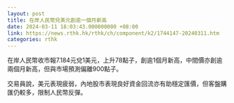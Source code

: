 ```yaml
---
layout: post
title: 在岸人民幣兌美元創逾一個月新高
date: 2024-03-11 18:03:43.000000000 +08:00
link: https://news.rthk.hk/rthk/ch/component/k2/1744147-20240311.htm
categories: rthk
---
```


在岸人民幣收市報7.184元兌1美元，上升78點子，創逾1個月新高，中間價亦創逾兩個月新高，但與市場預測偏離900點子。

交易員說，美元表現疲弱，內地股市表現良好資金回流亦有助穩定匯價，但客盤購匯仍較多，限制人民幣反彈。

